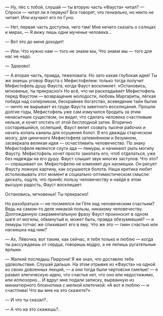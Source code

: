 — Ну, пёс с тобой, слушай — ты вторую часть «Фауста» читал?
— Спроси — читал ли я первую? Все говорят, что гениально, но никто не читает. Или изучают его по Гуно.

— Нет, первая часть доступна, чего там! Мне нечего сказать о солнцах и мирах, — Я вижу лишь одни мученья человека…

— Вот это до меня доходит!

— Или:
Что нужно нам — того не знаем мы, Что знаем мы — того для нас не надо.

— Здорово!

— А вторая часть, правда, тяжеловата. Но зато какая глубокая идея! Ты же знаешь уговор Фауста с Мефистофелем: только тогда получит Мефистофель душу Фауста, когда Фауст воскликнет: «Остановись, мгновенье, ты прекрасно!» Но всё, что ни раскладывает Мефистофель перед Фаустом — возвращение молодости, любовь Маргариты, лёгкая победа над соперником, бескрайнее богатство, всеведение тайн бытия — ничто не вырывает из груди Фауста заветного восклицания. Прошли долгие годы, Мефистофель уже сам измучился бродить за этим ненасытным существом, он видит, что сделать человека счастливым нельзя, и хочет отстать от этой бесплодной затеи. Вторично состарившийся, ослепший, Фауст велит созвать тысячи рабочих и начать копать каналы для осушения болот. В его дважды старческом мозгу, для циничного Мефистофеля затемнённом и безумном, засверкала великая идея — осчастливить человечество. По знаку Мефистофеля являются слуги ада — лемуры, и начинают рыть могилу Фаусту. Мефистофель хочет просто закопать его, чтоб отделаться, уже без надежды на его душу. Фауст слышит звук многих заступов. Что это? — спрашивает он. Мефистофелю не изменяет дух насмешки. Он рисует Фаусту ложную картину, как осушаются болота. Наша критика любит истолковывать этот момент в социально-оптимистическом смысле: дескать, ощутя, что принёс пользу человечеству и найдя в этом высшую радость, Фауст восклицает:

Остановись, мгновенье! Ты прекрасно!

Но разобраться — не посмеялся ли Гёте над человеческим счастьем? Ведь на самом-то деле никакой пользы, никакому человечеству. Долгожданную сакраментальную фразу Фауст произносит в одном шаге от могилы, обманутый и, может быть, правда обезумевший? — и лемуры тотчас же спихивают его в яму. Что же это — гимн счастью или насмешка над ним?

— Ах, Лёвочка, вот таким, как сейчас, я тебя только и люблю — когда ты рассуждаешь от сердца, говоришь мудро, а не лепишь ругательные ярлыки.

— Жалкий последыш Пиррона! Я же знал, что доставлю тебе удовольствие. Слушай дальше. На этом отрывке из «Фауста» на одной из своих довоенных лекций, — а они тогда были чертовски смелые! — я развил элегическую идею, что счастья нет, что оно или недостижимо, или иллюзорно… И вдруг мне подали записку, вырванную из миниатюрного блокнотика с мелкой клеточкой:
«А вот я люблю — и счастлива! Что вы мне на это скажете?»

— И что ты сказал?..

— А что на это скажешь?..